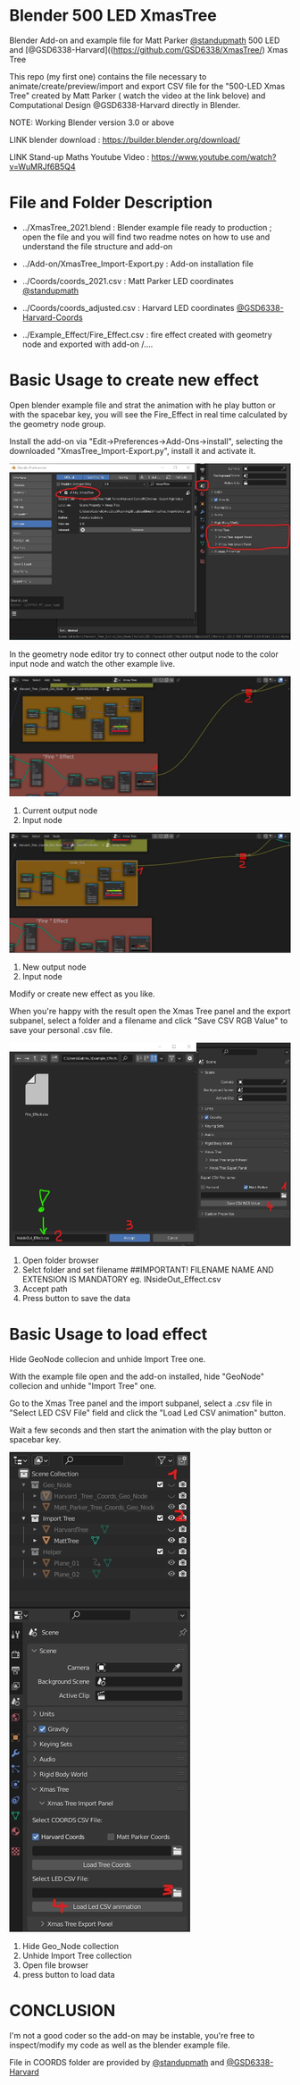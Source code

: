# Blender 500 LED XmasTree
Blender Add-on and example file for Matt Parker [@standupmath](https://github.com/standupmaths/xmastree2021) 500 LED and [@GSD6338-Harvard]((https://github.com/GSD6338/XmasTree/) Xmas Tree

This repo (my first one) contains the file necessary to animate/create/preview/import and export CSV file for the "500-LED Xmas Tree" created by Matt Parker ( watch the video at the link belove) and Computational Design @GSD6338-Harvard directly in Blender.

NOTE: Working Blender version 3.0 or above 

LINK blender download : https://builder.blender.org/download/

LINK Stand-up Maths Youtube Video : https://www.youtube.com/watch?v=WuMRJf6B5Q4

# File and Folder Description

  * ../XmasTree_2021.blend :  Blender example file ready to production ; open the file and you will find two readme notes on how to use and understand the file structure and add-on

 * ../Add-on/XmasTree_Import-Export.py : Add-on installation file
  
 * ../Coords/coords_2021.csv :  Matt Parker LED coordinates [@standupmath](https://github.com/standupmaths/xmastree2021)                                                                                                                
 * ../Coords/coords_adjusted.csv : Harvard LED coordinates [@GSD6338-Harvard-Coords](https://github.com/GSD6338/XmasTree/tree/main/misc)
  
 * ../Example_Effect/Fire_Effect.csv : fire effect created with geometry node and exported with add-on
                   /....  
  
# Basic Usage to create new effect
Open blender example file and strat the animation with he play button or with the spacebar key, you will see the Fire_Effect in real time calculated by the geometry node group.

Install the add-on via "Edit->Preferences->Add-Ons->install", selecting the downloaded "XmasTree_Import-Export.py", install it and activate it.

![](/assets/images/Add_on_Install.jpg)

In the geometry node editor try to connect other output node to the color input node and watch the other example live.

![](/assets/images/Blender_Open.jpg)
1. Current output node
2. Input node

![](/assets/images/Geo_Node_example_02.jpg)
1. New output node
2. Input node

Modify or create new effect as you like.

When you're happy with the result open the Xmas Tree panel and the export subpanel, select a folder and a filename and click "Save CSV RGB Value" to save your personal .csv file.

![](/assets/images/Geo_Node_example_03.jpg)
1. Open folder browser
2. Selct folder and set filename ##IMPORTANT! FILENAME NAME AND EXTENSION IS MANDATORY eg. INsideOut_Effect.csv 
3. Accept path
4. Press button to save the data



# Basic Usage to load effect

Hide GeoNode collecion and unhide Import Tree one. 

With the example file open and the add-on installed, hide "GeoNode" collecion and unhide "Import Tree" one.

Go to the Xmas Tree panel and the import subpanel, select a .csv file in "Select LED CSV File" field  and click the "Load Led CSV animation" button.

Wait a few seconds and then start the animation with the play button or spacebar key.

![](/assets/images/Load_Effect_01.jpg)
1. Hide Geo_Node collection
2. Unhide Import Tree collection
3. Open file browser
4. press button to load data

# CONCLUSION

I'm not a good coder so the add-on may be instable, you're free to inspect/modify my code as well as the blender example file.

File in COORDS folder are provided by [@standupmath](https://github.com/standupmaths/xmastree2021) and [@GSD6338-Harvard](https://github.com/GSD6338/XmasTree)

